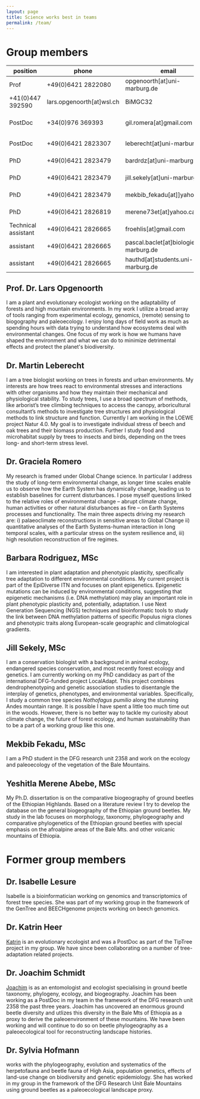 ```yaml
---
layout: page
title: Science works best in teams
permalink: /team/
---
```

# Group members

position | phone | email | room | street | zipcode | city 
--- | -------------------- | ----------------------------------- | --------- | ----------------------- | -------- | --- 
Prof | +49(0)6421 2822080 | opgenoorth[at]uni-marburg.de | C2063 | Karl-von-Frisch-Str.7 | D35043 | Marburg 
| +41(0)447 392590 | lars.opgenoorth[at]wsl.ch | BiMGC32 | Zürcherstrasse-111 | CH8903 | Birmensdorf 
PostDoc | +34(0)976 369393 | gil.romera[at]gmail.com | external | Avda Montañana-1005 | E50080 | Zaragoza 
PostDoc | +49(0)6421 2823307 | leberecht[at]uni-marburg.de | C2064 | Karl-von-Frisch-Str.8 | D35043 | Marburg 
PhD | +49(0)6421 2823479 | bardrdz[at]uni-marburg.de | C2062 | Karl-von-Frisch-Str.8 | D35043 | Marburg 
PhD | +49(0)6421 2823479 | jill.sekely[at]uni-marburg.de | C2062 | Karl-von-Frisch-Str.8 | D35043 | Marburg 
PhD | +49(0)6421 2823479 | mekbib_fekadu[at]]yahoo.com | C2072 | Karl-von-Frisch-Str.8 | D35043 | Marburg 
PhD | +49(0)6421 2826819 | merene73et[at]yahoo.ca | C2072 | Karl-von-Frisch-Str.8 | D35043 | Marburg 
Technical assistant | +49(0)6421 2826665 | froehlis[at]gmail.com | C2065 | Karl-von-Frisch-Str.8 | D35043 | Marburg 
assistant | +49(0)6421 2826665 | pascal.baclet[at]biologie.uni-marburg.de | C4017 | Karl-von-Frisch-Str.8 | D35043 | Marburg 
assistant | +49(0)6421 2826665 | hauthd[at]students.uni-marburg.de | C2065 | Karl-von-Frisch-Str.8 | D35043 | Marburg 

## Prof. Dr. Lars Opgenoorth 
I am a plant and evolutionary ecologist working on the adaptability of forests and high mountain environments. In my work I utilize a broad array of tools ranging from experimental ecology, genomics, (remote) sensing to biogography and paleoecology. I enjoy long days of field work as much as spending hours with data trying to understand how ecosystems deal with environmental changes. One focus of my work is how we humans have shaped the environment and what we can do to minimize detrimental effects and protect the planet's biodiversity.

## Dr. Martin Leberecht
I am a tree biologist working on trees in forests and urban environments. My interests are how trees react to environmental stresses and interactions with other organisms and how they maintain their mechanical and physiological stability. To study trees, I use a broad spectrum of methods, like arborist’s tree climbing techniques to access the canopy, arboricultural consultant’s methods to investigate tree structures and physiological methods to link structure and function. Currently I am working in the LOEWE project Natur 4.0. My goal is to investigate individual stress of beech and oak trees and their biomass production. Further I study food and microhabitat supply by trees to insects and birds, depending on the trees long- and short-term stress level.  

## Dr. Graciela Romero 
My research is framed under Global Change science. In particular I address the study of long-term environmental change, as longer time scales enable us to observe how the Earth System has dynamically change, leading us to establish baselines for current disturbances. I pose myself questions linked to the relative roles of environmental change – abrupt climate change, human activities or other natural disturbances as fire – on Earth Systems processes and functionality. The main three aspects driving my research are: i) palaeoclimate reconstructions in sensitive areas to Global Change ii) quantitative analyses of the Earth Systems-human interaction in long temporal scales, with a particular stress on the system resilience and, iii) high resolution reconstruction of fire regimes. 

## Barbara Rodriguez, MSc
I am interested in plant adaptation and phenotypic plasticity, specifically tree adaptation to different environmental conditions.
My current project is part of the EpiDiverse ITN and focuses on plant epigenetics. Epigenetic mutations can be induced by environmental conditions, suggesting that epigenetic mechanisms (i.e. DNA methylation) may play an important role in plant phenotypic plasticity and, potentially, adaptation.  I use Next Generation Sequencing (NGS) techniques and bioinformatic tools to study the link between DNA methylation patterns of specific Populus nigra clones and phenotypic traits along European-scale geographic and climatological gradients. 

## Jill Sekely, MSc
I am a conservation biologist with a background in animal ecology, endangered species conservation, and most recently forest ecology and genetics. I am currently working on my PhD candidacy as part of the international DFG-funded project LocalAdapt. This project combines dendrophenotyping and genetic association studies to disentangle the interplay of genetics, phenotypes, and environmental variables. Specifically, I study a common tree species *Nothofagus pumilio* along the stunning Andes mountain range. It is possible I have spent a little too much time out in the woods. However, there is no better way to tackle my curiosity about climate change, the future of forest ecology, and human sustainability than to be a part of a working group like this one.

## Mekbib Fekadu, MSc
I am a PhD student in the DFG research unit 2358 and work on the ecology and paleoecology of the vegetation of the Bale Mountains.

## Yeshitla Merene Abebe, MSc
My Ph.D. dissertation is on the comparative biogeography of ground beetles of the Ethiopian Highlands. Based on a literature review I try to develop the database on the general biogeography of the Ethiopian ground beetles.  My study in the lab focuses on morphology, taxonomy, phylogeography and comparative phylogenetics of the Ethiopian ground beetles with special emphasis on the afroalpine areas of the Bale Mts. and other volcanic mountains of Ethiopia. 

# Former group members

## Dr. Isabelle Lesure
Isabelle is a bioinformatician working on genomics and transcriptomics of forest tree species. She was part of my working group in the framework of the GenTree and BEECHgenome projects working on beech genomics. 

## Dr. Katrin Heer
[Katrin](https://www.uni-marburg.de/fb17/fachgebiete/naturschutz/naturschutzbiologie/staff/academic-staff/katrin?language_sync=1) is an evolutionary ecologist and was a PostDoc as part of the TipTree project in my group. We have since been collaborating on a number of tree-adaptation related projects.

## Dr. Joachim Schmidt 
[Joachim](https://www.zoologie.uni-rostock.de/team/mitarbeitende/dr-joachim-schmidt/) is as an entomologist and ecologist specialising in ground beetle taxonomy, phylogeny, ecology, and biogeography. Joachim has been working as a PostDoc in my team in the framework of the DFG research unit 2358 the past three years. Joachim has uncovered an enormous ground beetle diversity and utlizes this diversity in the Bale Mts of Ethiopia as a proxy to derive the paleoenvironment of these mountains. We have been working and will continue to do so on beetle phylogeography as a paleoecological tool for reconstructing landscape histories.

## Dr. Sylvia Hofmann
works with the phylogeography, evolution and systematics of the herpetofauna and beetle fauna of High Asia, population genetics, effects of land-use change on biodiversity and genetic epidemiology. She has worked in my group in the framework of the DFG Research Unit Bale Mountains using ground beetles as a paleoecological landscape proxy.
